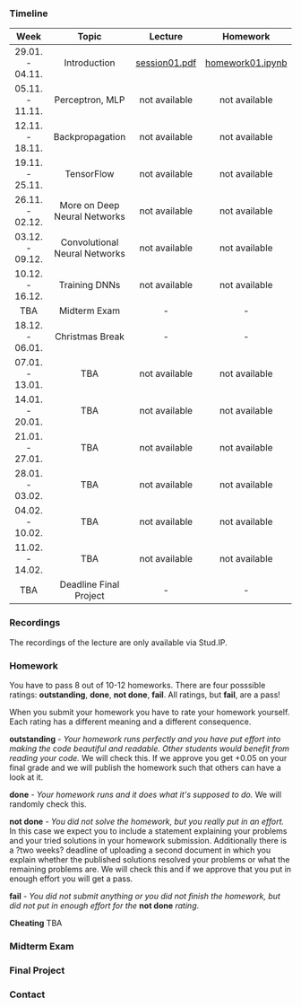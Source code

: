 ### Timeline

| Week | Topic | Lecture | Homework |
|:------:|:------------:|:-----------:|:----------:|
| 29.01. - 04.11.| Introduction | [session01.pdf](/lectures/session01.pdf) | [homework01.ipynb](/lectures/session01.pdf) |
| 05.11. - 11.11.| Perceptron, MLP | not available | not available |
| 12.11. - 18.11.| Backpropagation | not available | not available |
| 19.11. - 25.11.| TensorFlow | not available | not available |
| 26.11. - 02.12.| More on Deep Neural Networks | not available | not available |
| 03.12. - 09.12.| Convolutional Neural Networks | not available | not available |
| 10.12. - 16.12.| Training DNNs | not available | not available |
| TBA | Midterm Exam | - | - |
| 18.12. - 06.01.| Christmas Break | - | - |
| 07.01. - 13.01.| TBA | not available | not available |
| 14.01. - 20.01.| TBA | not available | not available |
| 21.01. - 27.01.| TBA | not available | not available |
| 28.01. - 03.02.| TBA | not available | not available |
| 04.02. - 10.02.| TBA | not available | not available |
| 11.02. - 14.02.| TBA | not available | not available |
| TBA | Deadline Final Project | - | - |

### Recordings
The recordings of the lecture are only available via Stud.IP.

### Homework
You have to pass 8 out of 10-12 homeworks. There are four posssible ratings: **outstanding**, **done**, **not done**, **fail**. All ratings, but **fail**, are a pass!

When you submit your homework you have to rate your homework yourself. Each rating has a different meaning and a different consequence.

**outstanding** - *Your homework runs perfectly and you have put effort into making the code beautiful and readable. Other students would benefit from reading your code.* We will check this. If we approve you get +0.05 on your final grade and we will publish the homework such that others can have a look at it.

**done** - *Your homework runs and it does what it's supposed to do.* We will randomly check this.

**not done** - *You did not solve the homework, but you really put in an effort.* In this case we expect you to include a statement explaining your problems and your tried solutions in your homework submission. Additionally there is a ?two weeks? deadline of uploading a second document in which you explain whether the published solutions resolved your problems or what the remaining problems are. We will check this and if we approve that you put in enough effort you will get a pass.

**fail** - *You did not submit anything or you did not finish the homework, but did not put in enough effort for the* **not done** *rating*.

**Cheating** TBA


### Midterm Exam

### Final Project

### Contact
